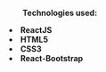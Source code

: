 <b><ul>Technologies used:</ul>
<li>ReactJS</li>
<li>HTML5</li>
<li>CSS3</li>
<li>React-Bootstrap</li>
